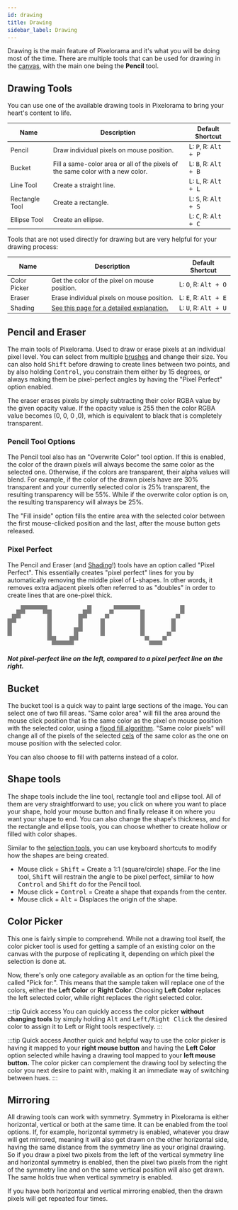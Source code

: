 ```yaml
---
id: drawing
title: Drawing
sidebar_label: Drawing
---
```


Drawing is the main feature of Pixelorama and it's what you will be doing most of the time. There are multiple tools that can be used for drawing in the [canvas](user_interface/canvas), with the main one being the **Pencil** tool.

## Drawing Tools
You can use one of the available drawing tools in Pixelorama to bring your heart's content to life.

| Name      | Description | Default Shortcut |
| ----------- | ----------- | ----------- |
| Pencil | Draw individual pixels on mouse position.| L: <kbd>P</kbd>, R: <kbd> Alt + P</kbd> |
| Bucket | Fill a same-color area or all of the pixels of the same color with a new color. | L: <kbd>B</kbd>, R: <kbd> Alt + B</kbd> |
| Line Tool | Create a straight line. | L: <kbd>L</kbd>, R: <kbd> Alt + L</kbd> |
| Rectangle Tool | Create a rectangle.| L: <kbd>S</kbd>, R: <kbd> Alt + S</kbd> |
| Ellipse Tool | Create an ellipse. | L: <kbd>C</kbd>, R: <kbd> Alt + C</kbd> |

Tools that are not used directly for drawing but are very helpful for your drawing process:

| Name      | Description | Default Shortcut |
| ----------- | ----------- | ----------- |
| Color Picker | Get the color of the pixel on mouse position. | L: <kbd>O</kbd>, R: <kbd> Alt + O</kbd> |
| Eraser | Erase individual pixels on mouse position.| L: <kbd>E</kbd>, R: <kbd> Alt + E</kbd> |
| Shading | [See this page for a detailed explanation.](shading)| L: <kbd>U</kbd>, R: <kbd> Alt + U</kbd> |

## Pencil and Eraser
The main tools of Pixelorama. Used to draw or erase pixels at an individual pixel level. You can select from multiple [brushes](../concepts/brush) and change their size. You can also hold <kbd>Shift</kbd> before drawing to create lines between two points, and by also holding <kbd>Control</kbd>, you constrain them either by 15 degrees, or always making them be pixel-perfect angles by having the "Pixel Perfect" option enabled.

The eraser erases pixels by simply subtracting their color RGBA value by the given opacity value. If the opacity value is 255 then the color RGBA value becomes (0, 0, 0 ,0), which is equivalent to black that is completely transparent.

### Pencil Tool Options
The Pencil tool also has an "Overwrite Color" tool option. If this is enabled, the color of the drawn pixels will always become the same color as the selected one. Otherwise, if the colors are transparent, their alpha values will blend. For example, if the color of the drawn pixels have are 30% transparent and your currently selected color is 25% transparent, the resulting transparency will be 55%. While if the overwrite color option is on, the resulting transparency will always be 25%.

The "Fill inside" option fills the entire area with the selected color between the first mouse-clicked position and the last, after the mouse button gets released.

### Pixel Perfect
The Pencil and Eraser (and [Shading](shading)!) tools have an option called "Pixel Perfect". This essentially creates "pixel perfect" lines for you by automatically removing the middle pixel of L-shapes. In other words, it removes extra adjacent pixels often referred to as "doubles" in order to create lines that are one-pixel thick.

![Not pixel-perfect line vs pixel perfect line](../../../static/img/pixel_perfect_line_diff.png)

##### Not pixel-perfect line on the left, compared to a pixel perfect line on the right.

## Bucket
The bucket tool is a quick way to paint large sections of the image. You can select one of two fill areas. "Same color area" will fill the area around the mouse click position that is the same color as the pixel on mouse position with the selected color, using a [flood fill algorithm](https://en.wikipedia.org/wiki/Flood_fill). "Same color pixels" will change all of the pixels of the selected [cels](../concepts/cel) of the same color as the one on mouse position with the selected color.

You can also choose to fill with patterns instead of a color.

## Shape tools
The shape tools include the line tool, rectangle tool and ellipse tool. All of them are very straightforward to use; you click on where you want to place your shape, hold your mouse button and finally release it on where you want your shape to end. You can also change the shape's thickness, and for the rectangle and ellipse tools, you can choose whether to create hollow or filled with color shapes.

Similar to the [selection tools](selection), you can use keyboard shortcuts to modify how the shapes are being created.
- Mouse click + <kbd>Shift</kbd> = Create a 1:1 (square/circle) shape. For the line tool, <kbd> Shift</kbd> will restrain the angle to be pixel perfect, similar to how <kbd>Control</kbd> and <kbd>Shift</kbd> do for the Pencil tool.
- Mouse click + <kbd>Control</kbd> = Create a shape that expands from the center.
- Mouse click + <kbd>Alt</kbd> = Displaces the origin of the shape.

## Color Picker
This one is fairly simple to comprehend. While not a drawing tool itself, the color picker tool is used for getting a sample of an existing color on the canvas with the purpose of replicating it, depending on which pixel the selection is done at.

Now, there's only one category available as an option for the time being, called "Pick for:". This means that the sample taken will replace one of the colors, either the **Left Color** or **Right Color**. Choosing **Left Color** replaces the left selected color, while right replaces the right selected color.

:::tip Quick access
You can quickly access the color picker **without changing tools** by simply holding <kbd>Alt</kbd> and <kbd>Left/Right Click</kbd> the desired color to assign it to Left or Right tools respectively.
:::

:::tip Quick access
Another quick and helpful way to use the color picker is having it mapped to your **right mouse button** and having the **Left Color** option selected while having a drawing tool mapped to your **left mouse button.** The color picker can complement the drawing tool by selecting the color you next desire to paint with, making it an immediate way of switching between hues.
:::

## Mirroring
All drawing tools can work with symmetry. Symmetry in Pixelorama is either horizontal, vertical or both at the same time. It can be enabled from the tool options. If, for example, horizontal symmetry is enabled, whatever you draw will get mirrored, meaning it will also get drawn on the other horizontal side, having the same distance from the symmetry line as your original drawing. So if you draw a pixel two pixels from the left of the vertical symmetry line and horizontal symmetry is enabled, then the pixel two pixels from the right of the symmetry line and on the same vertical position will also get drawn. The same holds true when vertical symmetry is enabled.

If you have both horizontal and vertical mirroring enabled, then the drawn pixels will get repeated four times.
